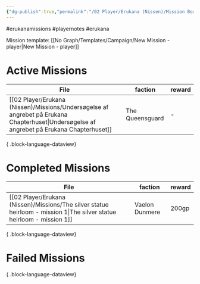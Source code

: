 ```yaml
---
{"dg-publish":true,"permalink":"/02 Player/Erukana (Nissen)/Mission Board/"}
---
```


#erukanamissions #playernotes #erukana 

Mission template: [[No Graph/Templates/Campaign/New Mission - player\|New Mission - player]]

# Active Missions

| File                                                                                                                                          | faction         | reward |
| --------------------------------------------------------------------------------------------------------------------------------------------- | --------------- | ------ |
| [[02 Player/Erukana (Nissen)/Missions/Undersøgelse af angrebet på Erukana Chapterhuset\|Undersøgelse af angrebet på Erukana Chapterhuset]] | The Queensguard | \-     |

{ .block-language-dataview}

# Completed Missions 
| File                                                                                                                      | faction        | reward |
| ------------------------------------------------------------------------------------------------------------------------- | -------------- | ------ |
| [[02 Player/Erukana (Nissen)/Missions/The silver statue heirloom - mission 1\|The silver statue heirloom - mission 1]] | Vaelon Dunmere | 200gp  |

{ .block-language-dataview}

# Failed Missions 

{ .block-language-dataview}
